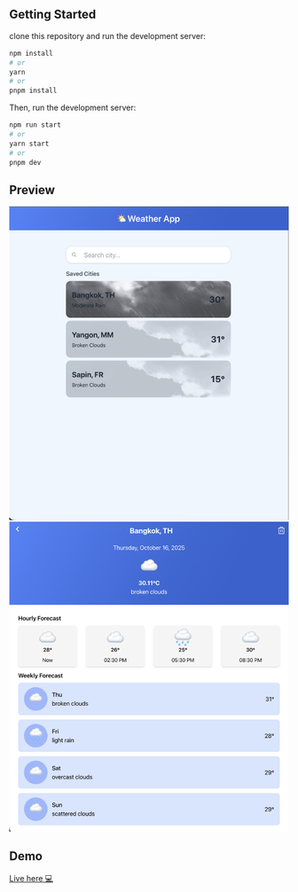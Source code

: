 
## Getting Started

clone this repository and run the development server:

```bash
npm install
# or
yarn
# or
pnpm install
```

Then, run the development server:

```bash
npm run start
# or
yarn start
# or
pnpm dev
```

## Preview

![football website](./public/preview1.png "Text to show on mouseover")
![football website](./public/preview2.png "Text to show on mouseover")


## Demo
[Live here 💻](https://react-weather-soe.netlify.app/)
